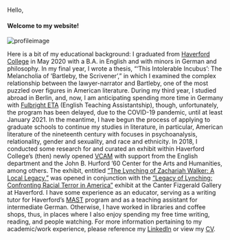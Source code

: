 Hello, 

 #### Welcome to my website!
 
 ![profileimage](https://drewcunningham.github.io/assets/profileim.jpg)
 
 Here is a bit of my educational background: I graduated from [Haverford College](https://www.haverford.edu/english) in May 2020 with a B.A. in English and with minors in German and philosophy. In my final year, I wrote a thesis, “‘This Intolerable Incubus’: The Melancholia of ‘Bartleby, the Scrivener’,” in which I examined the complex relationship between the lawyer-narrator and Bartleby, one of the most puzzled over figures in American literature. During my third year, I studied abroad in Berlin, and, now, I am anticipating spending more time in Germany with [Fulbright ETA](https://us.fulbrightonline.org/about/types-of-awards/english-teaching-assistant-awards) (English Teaching Assistantship), though, unfortunately, the program has been delayed, due to the COVID-19 pandemic, until at least January 2021.
In the meantime, I have begun the process of applying to graduate schools to continue my studies in literature, in particular, American literature of the nineteenth century with focuses in psychoanalysis, relationality, gender and sexuality, and race and ethnicity.
In 2018, I conducted some research for and curated an exhibit within Haverford College’s (then) newly opened [VCAM](https://www.haverford.edu/visual-culture-arts-and-media) with support from the English department and the John B. Hurford ’60 Center for the Arts and Humanities, among others. The exhibit, entitled [“The Lynching of Zachariah Walker: A Local Legacy,”](https://blogs.haverford.edu/decentered/2018/10/25/preparing-for-the-legacy-of-lynching-an-interview-with-drew-cunningham-20/) was opened in conjunction with the [“Legacy of Lynching: Confronting Racial Terror in America”](https://exhibits.haverford.edu/thelegacyoflynching/about/) exhibit at the Canter Fizgerald Gallery at Haverford.
I have some experience as an educator, serving as a writing tutor for Haverford’s [MAST](https://www.haverford.edu/mast) program and as a teaching assistant for intermediate German.
Otherwise, I have worked in libraries and coffee shops, thus, in places where I also enjoy spending my free time writing, reading, and people watching.
For more information pertaining to my academic/work experience, please reference my [LinkedIn](https://www.linkedin.com/in/ddcunningham) or view my [CV](https://1drv.ms/b/s!Av_8w3mihfQvy1Mey_Kl81i1AhPd?e=4sccb2).



